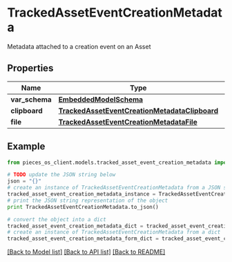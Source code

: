 # TrackedAssetEventCreationMetadata

Metadata attached to a creation event on an Asset

## Properties
Name | Type | Description | Notes
------------ | ------------- | ------------- | -------------
**var_schema** | [**EmbeddedModelSchema**](EmbeddedModelSchema.md) |  | [optional] 
**clipboard** | [**TrackedAssetEventCreationMetadataClipboard**](TrackedAssetEventCreationMetadataClipboard.md) |  | [optional] 
**file** | [**TrackedAssetEventCreationMetadataFile**](TrackedAssetEventCreationMetadataFile.md) |  | [optional] 

## Example

```python
from pieces_os_client.models.tracked_asset_event_creation_metadata import TrackedAssetEventCreationMetadata

# TODO update the JSON string below
json = "{}"
# create an instance of TrackedAssetEventCreationMetadata from a JSON string
tracked_asset_event_creation_metadata_instance = TrackedAssetEventCreationMetadata.from_json(json)
# print the JSON string representation of the object
print TrackedAssetEventCreationMetadata.to_json()

# convert the object into a dict
tracked_asset_event_creation_metadata_dict = tracked_asset_event_creation_metadata_instance.to_dict()
# create an instance of TrackedAssetEventCreationMetadata from a dict
tracked_asset_event_creation_metadata_form_dict = tracked_asset_event_creation_metadata.from_dict(tracked_asset_event_creation_metadata_dict)
```
[[Back to Model list]](../README.md#documentation-for-models) [[Back to API list]](../README.md#documentation-for-api-endpoints) [[Back to README]](../README.md)


